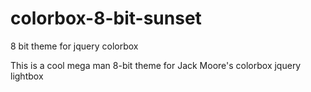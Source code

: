 colorbox-8-bit-sunset
=====================

8 bit theme for jquery colorbox

This is a cool mega man 8-bit theme for Jack Moore's colorbox jquery lightbox
